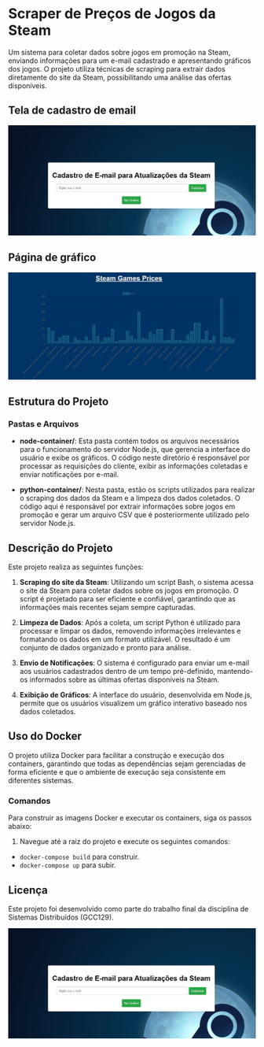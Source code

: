 # Scraper de Preços de Jogos da Steam

Um sistema para coletar dados sobre jogos em promoção na Steam, enviando informações para um e-mail cadastrado e apresentando gráficos dos jogos. O projeto utiliza técnicas de scraping para extrair dados diretamente do site da Steam, possibilitando uma análise das ofertas disponíveis.
## Tela de cadastro de email
![Alt text](readme_assets/notify.jpg)
## Página de gráfico
![Alt text](readme_assets/steam_prices.jpg)
## Estrutura do Projeto

### Pastas e Arquivos

- **node-container/**: Esta pasta contém todos os arquivos necessários para o funcionamento do servidor Node.js, que gerencia a interface do usuário e exibe os gráficos. O código neste diretório é responsável por processar as requisições do cliente, exibir as informações coletadas e enviar notificações por e-mail.

- **python-container/**: Nesta pasta, estão os scripts utilizados para realizar o scraping dos dados da Steam e a limpeza dos dados coletados. O código aqui é responsável por extrair informações sobre jogos em promoção e gerar um arquivo CSV que é posteriormente utilizado pelo servidor Node.js.

## Descrição do Projeto

Este projeto realiza as seguintes funções:

1. **Scraping do site da Steam**: Utilizando um script Bash, o sistema acessa o site da Steam para coletar dados sobre os jogos em promoção. O script é projetado para ser eficiente e confiável, garantindo que as informações mais recentes sejam sempre capturadas.

2. **Limpeza de Dados**: Após a coleta, um script Python é utilizado para processar e limpar os dados, removendo informações irrelevantes e formatando os dados em um formato utilizável. O resultado é um conjunto de dados organizado e pronto para análise.

3. **Envio de Notificações**: O sistema é configurado para enviar um e-mail aos usuários cadastrados dentro de um tempo pré-definido, mantendo-os informados sobre as últimas ofertas disponíveis na Steam.

4. **Exibição de Gráficos**: A interface do usuário, desenvolvida em Node.js, permite que os usuários visualizem um gráfico interativo baseado nos dados coletados.

## Uso do Docker

O projeto utiliza Docker para facilitar a construção e execução dos containers, garantindo que todas as dependências sejam gerenciadas de forma eficiente e que o ambiente de execução seja consistente em diferentes sistemas.

### Comandos

Para construir as imagens Docker e executar os containers, siga os passos abaixo:

1. Navegue até a raiz do projeto e execute os seguintes comandos:
-   `docker-compose build` para construir.
-   `docker-compose up` para subir.


## Licença

Este projeto foi desenvolvido como parte do trabalho final da disciplina de Sistemas Distribuídos (GCC129).

![Alt text](readme_assets/notify.jpg)